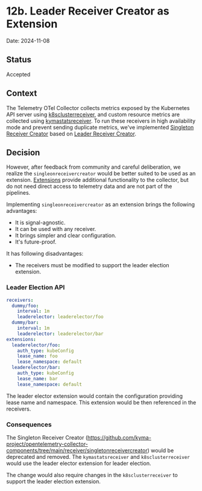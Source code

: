 # 12b. Leader Receiver Creator as Extension

Date: 2024-11-08

## Status

Accepted

## Context

The Telemetry OTel Collector collects metrics exposed by the Kubernetes API server using [k8sclusterreceiver](https://github.com/open-telemetry/opentelemetry-collector-contrib/tree/main/receiver/k8sclusterreceiver), 
and custom resource metrics are collected using [kymastatsreceiver](https://github.com/kyma-project/opentelemetry-collector-components/tree/main/receiver/kymastatsreceiver). 
To run these receivers in high availability mode and prevent sending duplicate metrics, we've implemented [Singleton Receiver Creator](https://github.com/kyma-project/opentelemetry-collector-components/tree/main/receiver/singletonreceivercreator) based on [Leader Receiver Creator](./012a-leader-receiver-creator.md).

## Decision
However, after feedback from community and careful deliberation, we realize the `singleonreceivercreator` would be better suited to be used as an extension.
[Extensions](https://github.com/open-telemetry/opentelemetry-collector/blob/main/extension/README.md?plain=1) provide additional functionality to the collector, but do not need direct access to telemetry data and are not part of the pipelines.

Implementing `singleonreceivercreator` as an extension brings the following advantages:
- It is signal-agnostic.
- It can be used with any receiver.
- It brings simpler and clear configuration.
- It's future-proof.

It has following disadvantages:
- The receivers must be modified to support the leader election extension.


### Leader Election API

```yaml
receivers:
  dummy/foo:
    interval: 1m
    leaderelector: leaderelector/foo
  dummy/bar:
    interval: 1m
    leaderelector: leaderelector/bar
extensions:
  leaderelector/foo:
    auth_type: kubeConfig
    lease_name: foo
    lease_namespace: default
  leaderelector/bar:
    auth_type: kubeConfig
    lease_name: bar
    lease_namespace: default
```

The leader elector extension would contain the configuration providing lease name and namespace. This extension would be then referenced in the receivers.

### Consequences
The Singleton Receiver Creator (https://github.com/kyma-project/opentelemetry-collector-components/tree/main/receiver/singletonreceivercreator) would be deprecated and removed. The `kymastatsreceiver` and `k8sclusterreceiver` would use the leader elector extension for leader election.

The change would also require changes in the `k8sclusterreceiver` to support the leader election extension.


